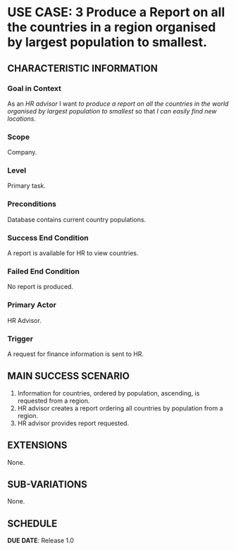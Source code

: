 # USE CASE: 3 Produce a Report on all the countries in a region organised by largest population to smallest.

## CHARACTERISTIC INFORMATION

### Goal in Context

As an *HR advisor* I want *to produce a report on all the countries in the world organised by largest population to smallest* so that *I can easily find new locations.*

### Scope

Company.

### Level

Primary task.

### Preconditions

Database contains current country populations.

### Success End Condition

A report is available for HR to view countries.

### Failed End Condition

No report is produced.

### Primary Actor

HR Advisor.

### Trigger

A request for finance information is sent to HR.

## MAIN SUCCESS SCENARIO

1. Information for countries, ordered by population, ascending, is requested from a region.
2. HR advisor creates a report ordering all countries by population from a region.
3. HR advisor provides report requested.

## EXTENSIONS

None.

## SUB-VARIATIONS

None.

## SCHEDULE

**DUE DATE**: Release 1.0